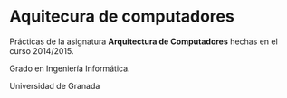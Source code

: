 # Aquitecura de computadores
Prácticas de la asignatura __Arquitectura de Computadores__ hechas en el curso 2014/2015.

Grado en Ingeniería Informática.

Universidad de Granada
